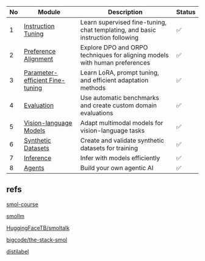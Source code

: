 |No | Module | Description | Status |
|--------|--------|-------------|---------|
|1| [Instruction Tuning](./1_instruction_tuning) | Learn supervised fine-tuning, chat templating, and basic instruction following |  ✅ |
|2| [Preference Alignment](./2_preference_alignment) | Explore DPO and ORPO techniques for aligning models with human preferences | ✅ |
|3| [Parameter-efficient Fine-tuning](./3_parameter_efficient_finetuning) | Learn LoRA, prompt tuning, and efficient adaptation methods | ✅ |
|4| [Evaluation](./4_evaluation) | Use automatic benchmarks and create custom domain evaluations | ✅ |
|5| [Vision-language Models](./5_vision_language_models) | Adapt multimodal models for vision-language tasks | ✅ |
|6| [Synthetic Datasets](./6_synthetic_datasets) | Create and validate synthetic datasets for training | ✅ |
|7| [Inference](./7_inference) | Infer with models efficiently | ✅ |
|8| [Agents](./8_agents) | Build your own agentic AI | ✅ |

## refs

[smol-course](https://github.com/huggingface/smol-course/tree/main)

[smollm](https://github.com/huggingface/smollm/tree/main)

[HuggingFaceTB/smoltalk](https://huggingface.co/datasets/HuggingFaceTB/smoltalk)

[bigcode/the-stack-smol](https://huggingface.co/datasets/bigcode/the-stack-smol)

[distilabel](https://distilabel.argilla.io/latest/)